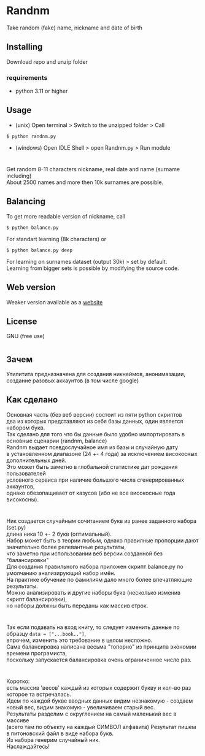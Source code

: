 # Randnm
Take random (fake) name, nickname and date of birth

## Installing
Download repo and unzip folder
### requirements
* python 3.11 or higher

## Usage
* (unix) Open terminal > Switch to the unzipped folder > Call 
```shell
$ python randnm.py
```
* (windows) Open IDLE Shell > open Randnm.py > Run module 
#
Get random 8-11 characters nickname, real date and name (surname including) <br>
About 2500 names and more then 10k surnames are possible.

## Balancing
To get more readable version of nickname, call
```shell
$ python balance.py
```
For standart learning (8k characters) or 
```shell
$ python balance.py deep
```
For learning on surnames dataset (output 30k) > set by default. <br>
Learning from bigger sets is possible by modifying the source code.
## Web version
Weaker version available as a [website](https://vsnits.github.io/Randnm/web/)

## License
GNU (free use)

#
## Зачем
Утилитита предназначена для создания никнеймов, анонимазации, создание разовых аккаунтов (в том числе google)
## Как сделано
Основная часть (без веб версии) состоит из пяти python скриптов <br> два из которых представляют из себя базы данных, один является набором букв. <br>
Так сделано для того что бы данные было удобно импортировать в основные сценарии (randnm, balance) <br>
Randnm выдает псевдослучайное имя из базы и случайную дату <br> в установленном диапазоне (24 +- 4 года) за исключением високосных дополнительных дней. <br>
Это может быть заметно в глобальной статистике дат рождения пользователей <br> 
условного сервиса при наличие большого числа сгенерированных аккаунтов, <br> однако обезопащивает от казусов (ибо не все високосные года високосны). <br>
#
Ник создается случайным сочитанием букв из ранее заданного набора (set.py) <br> длина ника 10 +- 2 букв (оптимальный). <br>
Набор может быть в теории любым, однако правилные пропорции дают значительно более релевантные результаты, <br>
что заметно при использовании веб версии созданной без "балансировки" <br>
Для создания правильного набора приложен скрипт balance.py по умолчанию анализирующий набор имён. <br>
На практике обучение по фамилиям дало много более впечатляющие результаты. <br> 
Можно анализировать и другие наборы букв (несколько изменив скрипт балансировки), <br>
но наборы должны быть переданы как массив строк. <br>
#
Так если подавать на вход книгу, то следует изменить данные по образцу `data = ["...book.."]`, <br> впрочем, изменить это требование в целом несложно. <br>
Сама балансировка написана весьма "топорно" из принципа экономии времени програмиста, <br> поскольку запускается балансировка очень ограниченное число раз. <br>
#
Коротко: <br> есть массив 'весов' каждый из которых содержит букву и кол-во раз которое та встречалаcь.
<br> Идем по каждой букве вводных данных видим незнакомую - создаем новый вес,
видим знакомую - увеличиваем старый вес. <br> Результаты разделим с округлением на самый маленький вес в массиве <br> (всего там по объекту на каждый СИМВОЛ алфавита)
Результат пишем в питоновский файл в виде набора букв. <br> Из набора генерим случайный ник. <br> Наслаждайтесь!
